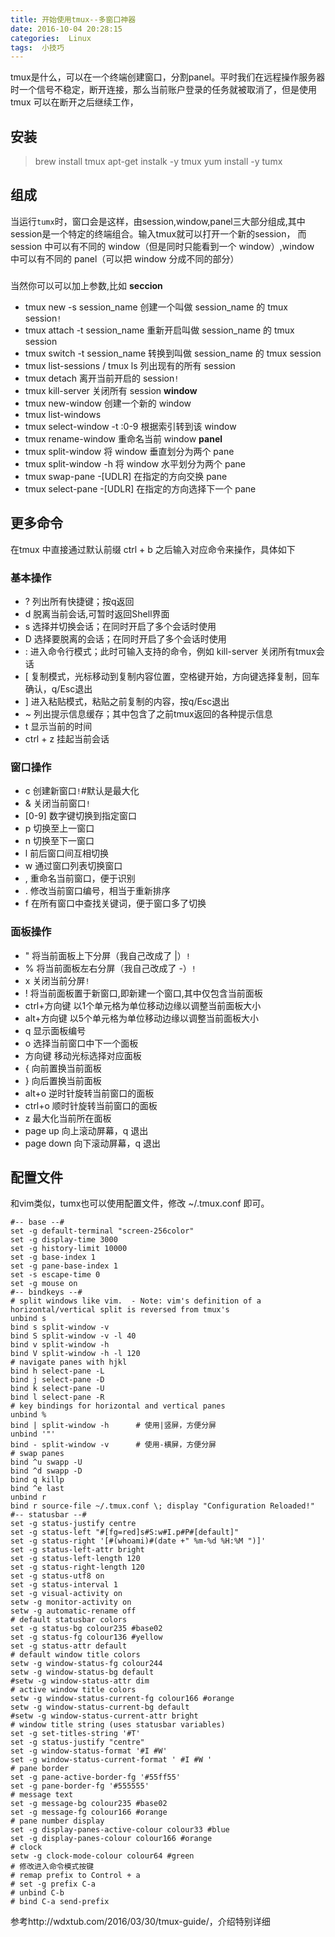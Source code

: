 ```yaml
---
title: 开始使用tmux--多窗口神器
date: 2016-10-04 20:28:15
categories:  Linux
tags:  小技巧
---
```

tmux是什么，可以在一个终端创建窗口，分割panel。平时我们在远程操作服务器时一个信号不稳定，断开连接，那么当前账户登录的任务就被取消了，但是使用 tmux 可以在断开之后继续工作，
## 安装

> brew install  tmux 
>apt-get instalk -y tmux
>yum install -y tumx
## 组成
当运行`tumx`时，窗口会是这样，由session,window,panel三大部分组成,其中session是一个特定的终端组合。输入tmux就可以打开一个新的session，
而session 中可以有不同的 window（但是同时只能看到一个 window）,window 中可以有不同的 panel（可以把 window 分成不同的部分）
### 
当然你可以可以加上参数,比如
**seccion**
- tmux new -s session_name 创建一个叫做 session_name 的 tmux session`!`
- tmux attach -t session_name 重新开启叫做 session_name 的 tmux session
- tmux switch -t session_name 转换到叫做 session_name 的 tmux session
- tmux list-sessions / tmux ls 列出现有的所有 session
- tmux detach 离开当前开启的 session`!`
- tmux kill-server 关闭所有 session
**window**
- tmux new-window 创建一个新的 window
- tmux list-windows
- tmux select-window -t :0-9 根据索引转到该 window
- tmux rename-window 重命名当前 window
**panel**
- tmux split-window 将 window 垂直划分为两个 pane
- tmux split-window -h 将 window 水平划分为两个 pane
- tmux swap-pane -[UDLR] 在指定的方向交换 pane
- tmux select-pane -[UDLR] 在指定的方向选择下一个 pane


## 更多命令
在tmux 中直接通过默认前缀 ctrl + b 之后输入对应命令来操作，具体如下
### 基本操作
- ? 列出所有快捷键；按q返回
- d 脱离当前会话,可暂时返回Shell界面
- s 选择并切换会话；在同时开启了多个会话时使用
- D 选择要脱离的会话；在同时开启了多个会话时使用
- : 进入命令行模式；此时可输入支持的命令，例如 kill-server 关闭所有tmux会话
- [ 复制模式，光标移动到复制内容位置，空格键开始，方向键选择复制，回车确认，q/Esc退出
- ] 进入粘贴模式，粘贴之前复制的内容，按q/Esc退出
- ~ 列出提示信息缓存；其中包含了之前tmux返回的各种提示信息
- t 显示当前的时间
- ctrl + z 挂起当前会话
### 窗口操作
- c 创建新窗口`!`#默认是最大化
- & 关闭当前窗口`!`
- [0-9] 数字键切换到指定窗口
- p 切换至上一窗口
- n 切换至下一窗口
- l 前后窗口间互相切换
- w 通过窗口列表切换窗口
- , 重命名当前窗口，便于识别
- . 修改当前窗口编号，相当于重新排序
- f 在所有窗口中查找关键词，便于窗口多了切换
### 面板操作

- " 将当前面板上下分屏（我自己改成了 |）`!`
- % 将当前面板左右分屏（我自己改成了 -）`!`
- x 关闭当前分屏`!`
- ! 将当前面板置于新窗口,即新建一个窗口,其中仅包含当前面板
- ctrl+方向键 以1个单元格为单位移动边缘以调整当前面板大小
- alt+方向键 以5个单元格为单位移动边缘以调整当前面板大小
- q 显示面板编号
- o 选择当前窗口中下一个面板
- 方向键 移动光标选择对应面板
- { 向前置换当前面板
- } 向后置换当前面板
- alt+o 逆时针旋转当前窗口的面板
- ctrl+o 顺时针旋转当前窗口的面板
- z 最大化当前所在面板
- page up 向上滚动屏幕，q 退出
- page down 向下滚动屏幕，q 退出
## 配置文件
和vim类似，tumx也可以使用配置文件，修改 ~/.tmux.conf 即可。
```
#-- base --#
set -g default-terminal "screen-256color"
set -g display-time 3000
set -g history-limit 10000
set -g base-index 1
set -g pane-base-index 1
set -s escape-time 0
set -g mouse on
#-- bindkeys --#
# split windows like vim.  - Note: vim's definition of a horizontal/vertical split is reversed from tmux's
unbind s
bind s split-window -v
bind S split-window -v -l 40
bind v split-window -h
bind V split-window -h -l 120
# navigate panes with hjkl
bind h select-pane -L
bind j select-pane -D
bind k select-pane -U
bind l select-pane -R
# key bindings for horizontal and vertical panes
unbind %
bind | split-window -h      # 使用|竖屏，方便分屏
unbind '"'
bind - split-window -v      # 使用-横屏，方便分屏
# swap panes
bind ^u swapp -U
bind ^d swapp -D
bind q killp
bind ^e last
unbind r
bind r source-file ~/.tmux.conf \; display "Configuration Reloaded!"
#-- statusbar --#
set -g status-justify centre
set -g status-left "#[fg=red]s#S:w#I.p#P#[default]"
set -g status-right '[#(whoami)#(date +" %m-%d %H:%M ")]'
set -g status-left-attr bright
set -g status-left-length 120
set -g status-right-length 120
set -g status-utf8 on
set -g status-interval 1
set -g visual-activity on
setw -g monitor-activity on
setw -g automatic-rename off
# default statusbar colors
set -g status-bg colour235 #base02
set -g status-fg colour136 #yellow
set -g status-attr default
# default window title colors
setw -g window-status-fg colour244
setw -g window-status-bg default
#setw -g window-status-attr dim
# active window title colors
setw -g window-status-current-fg colour166 #orange
setw -g window-status-current-bg default
#setw -g window-status-current-attr bright
# window title string (uses statusbar variables)
set -g set-titles-string '#T'
set -g status-justify "centre"
set -g window-status-format '#I #W'
set -g window-status-current-format ' #I #W '
# pane border
set -g pane-active-border-fg '#55ff55'
set -g pane-border-fg '#555555'
# message text
set -g message-bg colour235 #base02
set -g message-fg colour166 #orange
# pane number display
set -g display-panes-active-colour colour33 #blue
set -g display-panes-colour colour166 #orange
# clock
setw -g clock-mode-colour colour64 #green
# 修改进入命令模式按键
# remap prefix to Control + a
# set -g prefix C-a
# unbind C-b
# bind C-a send-prefix
```

参考http://wdxtub.com/2016/03/30/tmux-guide/，介绍特别详细
